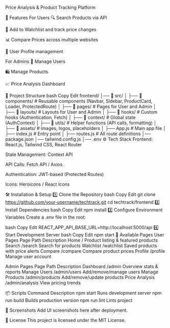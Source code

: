 Price Analysis & Product Tracking Platform

🚀 Features
For Users
🔍 Search Products via API

📌 Add to Watchlist and track price changes

📊 Compare Prices across multiple websites

👤 User Profile management

For Admins
📂 Manage Users

🛍 Manage Products

📈 Price Analysis Dashboard

📂 Project Structure
bash
Copy
Edit
frontend/
│── 📂 src/
│   ├── 📂 components/      # Reusable components (Navbar, Sidebar, ProductCard, Loader, ProtectedRoute)
│   ├── 📂 pages/           # Pages for User and Admin
│   ├── 📂 layouts/         # Layouts for User and Admin
│   ├── 📂 hooks/           # Custom hooks (Authentication, Fetch)
│   ├── 📂 context/         # Global state (AuthContext)
│   ├── 📂 utils/           # Helper functions (API calls, formatting)
│   ├── 📂 assets/          # Images, logos, placeholders
│   ├── App.js              # Main app file
│   ├── index.js            # Entry point
│   ├── routes.js           # All route definitions
│── package.json
│── tailwind.config.js
│── .env
⚙️ Tech Stack
Frontend: React.js, Tailwind CSS, React Router

State Management: Context API

API Calls: Fetch API / Axios

Authentication: JWT-based (Protected Routes)

Icons: Heroicons / React Icons

🛠 Installation & Setup
1️⃣ Clone the Repository
bash
Copy
Edit
git clone https://github.com/your-username/techtrack.git
cd techtrack/frontend
2️⃣ Install Dependencies
bash
Copy
Edit
npm install
3️⃣ Configure Environment Variables
Create a .env file in the root:

bash
Copy
Edit
REACT_APP_API_BASE_URL=http://localhost:5000/api
4️⃣ Start Development Server
bash
Copy
Edit
npm start
📌 Available Pages
User Pages
Page	Path	Description
Home	/	Product listing & featured products
Search	/search	Search for products
Watchlist	/watchlist	Saved products with price alerts
Compare	/compare	Compare product prices
Profile	/profile	Manage user account

Admin Pages
Page	Path	Description
Dashboard	/admin	Overview stats & reports
Manage Users	/admin/users	Add/remove/manage users
Manage Products	/admin/products	Add/remove/update products
Price Analysis	/admin/analysis	View pricing trends

📦 Scripts
Command	Description
npm start	Runs development server
npm run build	Builds production version
npm run lint	Lints project

📸 Screenshots
Add UI screenshots here after deployment.

📄 License
This project is licensed under the MIT License.